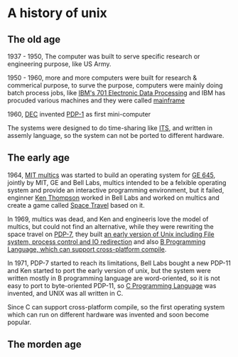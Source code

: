 # A history of unix

## The old age
1937 - 1950, The computer was built to serve specific research or engineering purpose, like US Army. 

1950 - 1960, more and more computers were built for research & commerical purpose, to surve the purpose, computers were mainly doing batch process jobs, like [IBM's 701 Electronic Data Processing](http://www.computerhistory.org/timeline/1953/#169ebbe2ad45559efbc6eb357208a518) and IBM has procuded various machines and they were called [mainframe](https://en.wikipedia.org/wiki/Mainframe_computer)

1960, [DEC](https://en.wikipedia.org/wiki/Digital_Equipment_Corporation) invented [PDP-1](http://www.computerhistory.org/pdp-1/the-machine/) as first mini-computer

The systems were designed to do time-sharing like [ITS](https://en.wikipedia.org/wiki/Incompatible_Timesharing_System), and written in assemly language, so the system can not be ported to different hardware.

## The early age
1964, [MIT multics](http://web.mit.edu/multics-history/) was started to build an operating system for [GE 645](https://en.wikipedia.org/wiki/GE-600_series), jointly by MIT, GE and Bell Labs, multics intended to be a felxible operating system and provide an interactive programming environment, but it failed, enginner [Ken Thompson](https://en.wikipedia.org/wiki/Ken_Thompson) worked in Bell Labs and worked on multics and create a game called [Space Travel](https://www.bell-labs.com/usr/dmr/www/spacetravel.html) based on it. 

In 1969, multics was dead, and Ken and engineeris love the model of multics, but could not find an alternative, while they were rewriting the space travel on [PDP-7](https://en.wikipedia.org/wiki/PDP-7), they built [an early version of Unix including File system, process control and IO redirection](https://www.bell-labs.com/usr/dmr/www/hist.html) and also [B Programming Language, which can support cross-platform compile](https://en.wikipedia.org/wiki/B_(programming_language)).

In 1971, PDP-7 started to reach its limitations, Bell Labs bought a new PDP-11 and Ken started to port the early version of unix, but the system were written mostly in B programming language are word-oriented, so it is not easy to port to byte-oriented PDP-11, so [C Programming Language](https://www.bell-labs.com/usr/dmr/www/chist.html) was invented, and UNIX was all written in C. 

Since C can support cross-platform compile, so the first operating system which can run on different hardware was invented and soon become popular.

## The morden age


